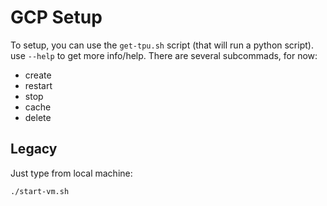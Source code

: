# GCP Setup

To setup, you can use the `get-tpu.sh` script (that will run a python script). use `--help` to get more info/help.
There are several subcommads, for now:

- create
- restart
- stop
- cache
- delete

## Legacy

Just type from local machine:

```sh
./start-vm.sh
```
